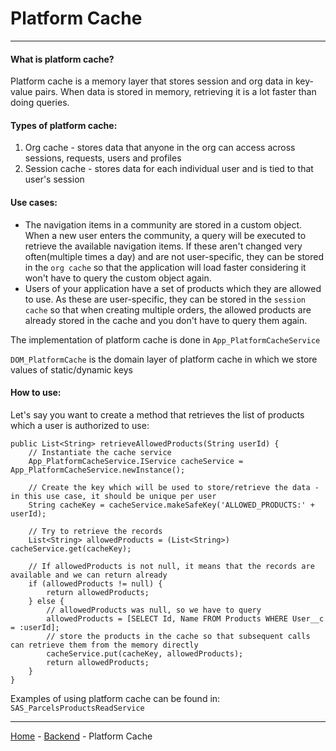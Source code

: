 # Platform Cache

---

#### What is platform cache?
Platform cache is a memory layer that stores session and org data in key-value pairs. When data is stored in memory, retrieving it
is a lot faster than doing queries.

#### Types of platform cache:
1. Org cache - stores data that anyone in the org can access across sessions, requests, users and profiles
2. Session cache - stores data for each individual user and is tied to that user's session

#### Use cases:
+ The navigation items in a community are stored in a custom object. When a new user enters the community, a query will be
  executed to retrieve the available navigation items. If these aren't changed very often(multiple times a day) and are not
  user-specific, they can be stored in the `org cache` so that the application will load faster considering it won't have to query
  the custom object again.
+ Users of your application have a set of products which they are allowed to use. As these are user-specific, they can be stored
  in the `session cache` so that when creating multiple orders, the allowed products are already stored in the cache and you don't
  have to query them again.

The implementation of platform cache is done in `App_PlatformCacheService`

`DOM_PlatformCache` is the domain layer of platform cache in which we store values of static/dynamic keys

#### How to use:
Let's say you want to create a method that retrieves the list of products which a user is authorized to use:
```
public List<String> retrieveAllowedProducts(String userId) {
    // Instantiate the cache service
    App_PlatformCacheService.IService cacheService = App_PlatformCacheService.newInstance();
    
    // Create the key which will be used to store/retrieve the data - in this use case, it should be unique per user
    String cacheKey = cacheService.makeSafeKey('ALLOWED_PRODUCTS:' + userId);
    
    // Try to retrieve the records
    List<String> allowedProducts = (List<String>) cacheService.get(cacheKey);
    
    // If allowedProducts is not null, it means that the records are available and we can return already
    if (allowedProducts != null) {
        return allowedProducts;
    } else {
        // allowedProducts was null, so we have to query
        allowedProducts = [SELECT Id, Name FROM Products WHERE User__c = :userId];
        // store the products in the cache so that subsequent calls can retrieve them from the memory directly
        cacheService.put(cacheKey, allowedProducts);
        return allowedProducts;
    }
}
```

Examples of using platform cache can be found in: `SAS_ParcelsProductsReadService`

---

[Home](/wiki/Home.md) - [Backend](/wiki/backend/backend.md) - Platform Cache
